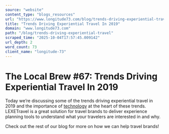 ```yaml
---
source: "website"
content_type: "blogs_resources"
url: "https://www.longitude73.com/blog/trends-driving-experiential-travel"
title: "Trends Driving Experiential Travel In 2019"
domain: "www.longitude73.com"
path: "/blog/trends-driving-experiential-travel"
scraped_time: "2025-10-04T17:57:45.009142"
url_depth: 2
word_count: 73
client_name: "longitude-73"
---
```


# The Local Brew #67: Trends Driving Experiential Travel In 2019

Today we’re discussing some of the trends driving experiential travel in 2019 and the importance of [technology](/blog/the-local-brew-71-phocuswright-2018-recap) at the heart of these trends. LEXETravel is a great solution for travel brands to deliver experience planning tools to understand what your travelers are interested in and why.

Check out the rest of our blog for more on how we can help travel brands!